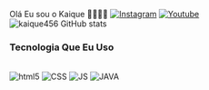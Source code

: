 Olá Eu sou o Kaique 🤙🏽👋🏽
[![Instagram](https://img.shields.io/badge/Instagram-E4405F?style=for-the-badge&logo=instagram&logoColor=white)](https://www.instagram.com/kaique_de_lima123/)
[![Youtube](https://img.shields.io/badge/YouTube-FF0000?style=for-the-badge&logo=youtube&logoColor=white)](https://www.youtube.com/channel/UCooXOVhz_WXPwtd4Sd3xSzw)
![kaique456 GitHub stats](https://github-readme-stats.vercel.app/api?username=kaique456&show_icons=true&theme=dracula)


### Tecnologia Que Eu Uso
<div style="display: inline_block"><br/>

<img aligin="center" alt="html5" src="https://img.shields.io/badge/HTML5-E34F26?style=for-the-badge&logo=html5&logoColor=white"/>

<img aligin="center" alt="CSS" src="https://img.shields.io/badge/CSS3-1572B6?style=for-the-badge&logo=css3&logoColor=white"/>

<img aligin="center" alt="JS" src="https://img.shields.io/badge/JavaScript-F7DF1E?style=for-the-badge&logo=javascript&logoColor=black"/>

<img aligin="center" alt="JAVA" src="https://img.shields.io/badge/Java-ED8B00?style=for-the-badge&logo=openjdk&logoColor=white"/>
</div>

